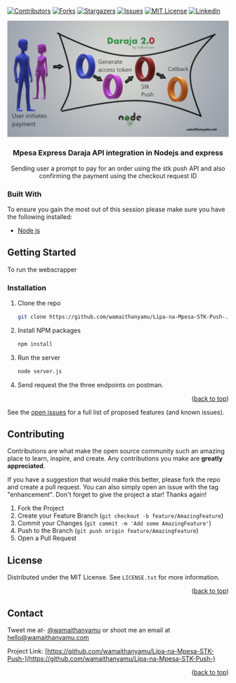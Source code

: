 <div id="top"></div>
<!--
*** Thanks for checking out the Best-README-Template. If you have a suggestion
*** that would make this better, please fork the repo and create a pull request
*** or simply open an issue with the tag "enhancement".
*** Don't forget to give the project a star!
*** Thanks again! Now go create something AMAZING! :D
-->



<!-- PROJECT SHIELDS -->
<!--
*** I'm using markdown "reference style" links for readability.
*** Reference links are enclosed in brackets [ ] instead of parentheses ( ).
*** See the bottom of this document for the declaration of the reference variables
*** for contributors-url, forks-url, etc. This is an optional, concise syntax you may use.
*** https://www.markdownguide.org/basic-syntax/#reference-style-links
-->
[![Contributors][contributors-shield]][contributors-url]
[![Forks][forks-shield]][forks-url]
[![Stargazers][stars-shield]][stars-url]
[![Issues][issues-shield]][issues-url]
[![MIT License][license-shield]][license-url]
[![LinkedIn][linkedin-shield]][linkedin-url]



<!-- PROJECT LOGO -->
[![Product Name Screen Shot][product-screenshot]](https://wamaithanyamu.com/how-to-integrate-the-mpesa-stk-push-api-in-nodejs)


<div>
<h3 align="center">Mpesa Express Daraja API integration in Nodejs and express</h3>

  <p align="center">
   Sending user a prompt to pay for an order using the stk push API and also confirming the payment using the checkout request ID

  </p>
</div>




### Built With
To ensure you gain the most out of this session please make sure you have the following installed:

- [Node js](https://nodejs.org/en/download/)


<!-- GETTING STARTED -->
## Getting Started

To run the webscrapper


### Installation

1. Clone the repo
   ```sh
   git clone https://github.com/wamaithanyamu/Lipa-na-Mpesa-STK-Push-.git
   ```
2. Install NPM packages
   ```sh
   npm install
   ```
3. Run the server
   ```sh
   node server.js
   ```
4. Send request the the three endpoints on postman.

<p align="right">(<a href="#top">back to top</a>)</p>



See the [open issues](https://github.com/wamaithanyamu/Lipa-na-Mpesa-STK-Push-/issues) for a full list of proposed features (and known issues).



<!-- CONTRIBUTING -->
## Contributing

Contributions are what make the open source community such an amazing place to learn, inspire, and create. Any contributions you make are **greatly appreciated**.

If you have a suggestion that would make this better, please fork the repo and create a pull request. You can also simply open an issue with the tag "enhancement".
Don't forget to give the project a star! Thanks again!

1. Fork the Project
2. Create your Feature Branch (`git checkout -b feature/AmazingFeature`)
3. Commit your Changes (`git commit -m 'Add some AmazingFeature'`)
4. Push to the Branch (`git push origin feature/AmazingFeature`)
5. Open a Pull Request


<!-- LICENSE -->
## License

Distributed under the MIT License. See `LICENSE.txt` for more information.
<p align="right">(<a href="#top">back to top</a>)</p>



<!-- CONTACT -->
## Contact
Tweet me at- [@wamaithanyamu](https://twitter.com/wamaithanyamu) or shoot me an email at hello@wamaithanyamu.com

Project Link: [https://github.com/wamaithanyamu/Lipa-na-Mpesa-STK-Push-](https://github.com/wamaithanyamu/Lipa-na-Mpesa-STK-Push-)

<p align="right">(<a href="#top">back to top</a>)</p>



<!-- MARKDOWN LINKS & IMAGES -->
<!-- https://www.markdownguide.org/basic-syntax/#reference-style-links -->
[contributors-shield]: https://img.shields.io/github/contributors/wamaithanyamu/Lipa-na-Mpesa-STK-Push-.svg?style=for-the-badge
[contributors-url]: https://github.com/wamaithanyamu/Lipa-na-Mpesa-STK-Push-/graphs/contributors
[forks-shield]: https://img.shields.io/github/forks/wamaithanyamu/Lipa-na-Mpesa-STK-Push-.svg?style=for-the-badge
[forks-url]: https://github.com/wamaithanyamu/Lipa-na-Mpesa-STK-Push-/network/members
[stars-shield]: https://img.shields.io/github/stars/wamaithanyamu/Lipa-na-Mpesa-STK-Push-.svg?style=for-the-badge
[stars-url]: https://github.com/wamaithanyamu/Lipa-na-Mpesa-STK-Push-/stargazers
[issues-shield]: https://img.shields.io/github/issues/wamaithanyamu/Lipa-na-Mpesa-STK-Push-.svg?style=for-the-badge
[issues-url]: https://github.com/wamaithanyamu/Lipa-na-Mpesa-STK-Push-/issues
[license-shield]: https://img.shields.io/github/license/wamaithanyamu/Lipa-na-Mpesa-STK-Push-.svg?style=for-the-badge
[license-url]: https://github.com/wamaithanyamu/Lipa-na-Mpesa-STK-Push-/blob/master/LICENSE.txt
[linkedin-shield]: https://img.shields.io/badge/-LinkedIn-black.svg?style=for-the-badge&logo=linkedin&colorB=555
[linkedin-url]: https://linkedin.com/in/wamaithanyamu
[product-screenshot]: images/daraja.png

